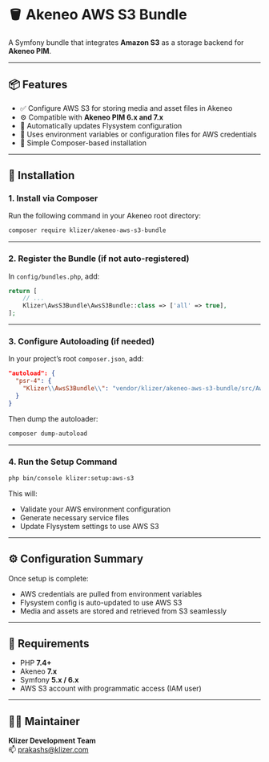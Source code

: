 # 🪣 Akeneo AWS S3 Bundle

A Symfony bundle that integrates **Amazon S3** as a storage backend for **Akeneo PIM**.

---

## 📦 Features

- ✅ Configure AWS S3 for storing media and asset files in Akeneo
- ⚙️ Compatible with **Akeneo PIM 6.x and 7.x**
- 🔄 Automatically updates Flysystem configuration
- 🔐 Uses environment variables or configuration files for AWS credentials
- 🧩 Simple Composer-based installation

---

## 🚀 Installation

### 1. Install via Composer

Run the following command in your Akeneo root directory:

```bash
composer require klizer/akeneo-aws-s3-bundle
```

---

### 2. Register the Bundle (if not auto-registered)

In `config/bundles.php`, add:

```php
return [
    // ...
    Klizer\AwsS3Bundle\AwsS3Bundle::class => ['all' => true],
];
```

---

### 3. Configure Autoloading (if needed)

In your project’s root `composer.json`, add:

```json
"autoload": {
  "psr-4": {
    "Klizer\\AwsS3Bundle\\": "vendor/klizer/akeneo-aws-s3-bundle/src/AwsS3Bundle/"
  }
}
```

Then dump the autoloader:

```bash
composer dump-autoload
```

---

### 4. Run the Setup Command

```bash
php bin/console klizer:setup:aws-s3
```

This will:

- Validate your AWS environment configuration
- Generate necessary service files
- Update Flysystem settings to use AWS S3

---

## ⚙️ Configuration Summary

Once setup is complete:

- AWS credentials are pulled from environment variables
- Flysystem config is auto-updated to use AWS S3
- Media and assets are stored and retrieved from S3 seamlessly

---

## 🧰 Requirements

- PHP **7.4+**
- Akeneo **7.x**
- Symfony **5.x / 6.x**
- AWS S3 account with programmatic access (IAM user)

---

## 👨‍🔧 Maintainer

**Klizer Development Team**  
📫 [prakashs@klizer.com](mailto:prakashs@klizer.com)
